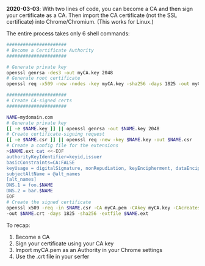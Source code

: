 **2020-03-03**: With two lines of code, you can become a CA and then sign your certificate as a CA. Then import the CA certificate (not the SSL certificate) into Chrome/Chromium. (This works for Linux.)

The entire process takes only 6 shell commands:
```sh
######################
# Become a Certificate Authority
######################

# Generate private key
openssl genrsa -des3 -out myCA.key 2048
# Generate root certificate
openssl req -x509 -new -nodes -key myCA.key -sha256 -days 1825 -out myCA.pem

######################
# Create CA-signed certs
######################

NAME=mydomain.com
# Generate private key
[[ -e $NAME.key ]] || openssl genrsa -out $NAME.key 2048
# Create certificate-signing request
[[ -e $NAME.csr ]] || openssl req -new -key $NAME.key -out $NAME.csr
# Create a config file for the extensions
>$NAME.ext cat <<-EOF
authorityKeyIdentifier=keyid,issuer
basicConstraints=CA:FALSE
keyUsage = digitalSignature, nonRepudiation, keyEncipherment, dataEncipherment
subjectAltName = @alt_names
[alt_names]
DNS.1 = foo.$NAME
DNS.2 = bar.$NAME
EOF
# Create the signed certificate
openssl x509 -req -in $NAME.csr -CA myCA.pem -CAkey myCA.key -CAcreateserial \
-out $NAME.crt -days 1825 -sha256 -extfile $NAME.ext
```

To recap:

1. Become a CA
2. Sign your certificate using your CA key
3. Import myCA.pem as an Authority in your Chrome settings
4. Use the .crt file in your serfer

